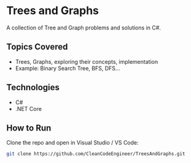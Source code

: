 # Trees and Graphs
A collection of Tree and Graph problems and solutions in C#.

## Topics Covered
- Trees, Graphs, exploring their concepts, implementation
- Example: Binary Search Tree, BFS, DFS...

## Technologies
- C#
- .NET Core

## How to Run
Clone the repo and open in Visual Studio / VS Code:
```bash
git clone https://github.com/CleanCodeEngineer/TreesAndGraphs.git
